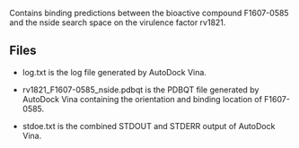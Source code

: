Contains binding predictions between the bioactive compound F1607-0585 and the nside search space on the virulence factor rv1821.

## Files

- log.txt is the log file generated by AutoDock Vina.

- rv1821_F1607-0585_nside.pdbqt is the PDBQT file generated by AutoDock Vina containing the orientation and binding location of F1607-0585.

- stdoe.txt is the combined STDOUT and STDERR output of AutoDock Vina.

